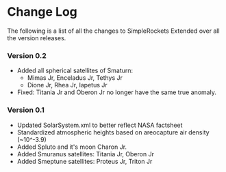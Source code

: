 # Change Log
The following is a list of all the changes to SimpleRockets Extended over all the version releases.

### Version 0.2
- Added all spherical satellites of Smaturn:
  - Mimas Jr, Enceladus Jr, Tethys Jr
  - Dione Jr, Rhea Jr, Iapetus Jr
- Fixed: Titania Jr and Oberon Jr no longer have the same true anomaly.

### Version 0.1
- Updated SolarSystem.xml to better reflect NASA factsheet
- Standardized atmospheric heights based on areocapture air density (~10^-3.9)
- Added Spluto and it's moon Charon Jr.
- Added Smuranus satellites: Titania Jr, Oberon Jr
- Added Smeptune satellites: Proteus Jr, Triton Jr